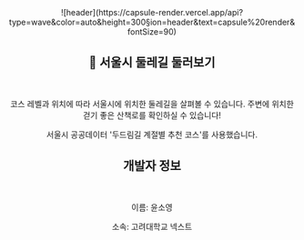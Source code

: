 <div align= center>
![header](https://capsule-render.vercel.app/api?type=wave&color=auto&height=300&section=header&text=capsule%20render&fontSize=90)
  
## :herb: 서울시 둘레길 둘러보기 
</br>
<p> 코스 레벨과 위치에 따라 서울시에 위치한 둘레길을 살펴볼 수 있습니다. 주변에 위치한 걷기 좋은 산책로를 확인하실 수 있습니다! </p>
<p>서울시 공공데이터 '두드림길 계절별 추천 코스'를 사용했습니다.</p>

## 개발자 정보
</br>
<p>이름: 윤소영</p>
<p>소속: 고려대학교 넥스트</p>

</div>
